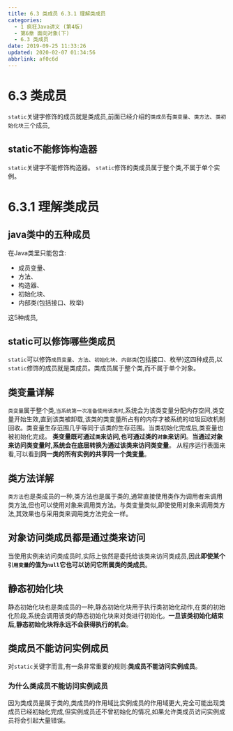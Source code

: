 ```yaml
---
title: 6.3 类成员 6.3.1 理解类成员
categories: 
  - 1 疯狂Java讲义 (第4版)
  - 第6章 面向对象(下)
  - 6.3 类成员
date: 2019-09-25 11:33:26
updated: 2020-02-07 01:34:56
abbrlink: af0c6d
---
```

# 6.3 类成员 #
`static`关键字修饰的成员就是类成员,前面已经介绍的`类成员`有`类变量`、`类方法`、`类初始化块`三个成员,
## static不能修饰构造器 ##
`static`关键字不能修饰构造器。 `static`修饰的类成员属于整个类,不属于单个实例。
# 6.3.1 理解类成员 #
## java类中的五种成员 ##
在Java类里只能包含:
- 成员变量、
- 方法、
- 构造器、
- 初始化块、
- 内部类(包括接口、枚举)

这5种成员,
## static可以修饰哪些类成员 ##
`static`可以修饰`成员变量`、`方法`、`初始化块`、`内部类`(包括接口、枚举)这四种成员,以`static`修饰的成员就是类成员。类成员属于整个类,而不属于单个对象。
## 类变量详解 ##
`类变量`属于整个类,`当系统第一次准备使用该类时`,系统会为该类变量分配内存空间,类变量开始生效,直到该类被卸载,该类的类变量所占有的内存才被系统的垃圾回收机制回收。类变量生存范围几乎等同于该类的生存范围。当类初始化完成后,类变量也被初始化完成。
**类变量既可通过`类`来访问,也可通过类的`对象`来访问**。**当通过对象来访问类变量时,系统会在底层转换为通过该类来访问类变量**。
从程序运行表面来看,可以看到**同一类的所有实例的共享同一个类变量**。
## 类方法详解 ##
`类方法`也是类成员的一种,类方法也是属于类的,通常直接使用类作为调用者来调用类方法,但也可以使用对象来调用类方法。与类变量类似,即使使用对象来调用类方法,其效果也与采用类来调用类方法完全一样。

## 对象访问类成员都是通过类来访问 ##
当使用实例来访问类成员时,实际上依然是委托给该类来访问类成员,因此**即使某个`引用变量`的值为`null`它也可以访问它所属类的类成员**。

## 静态初始化块 ##
静态初始化块也是类成员的一种,静态初始化块用于执行类初始化动作,在类的初始化阶段,系统会调用该类的静态初始化块来对类进行初始化。**一旦该类初始化结束后,静态初始化块将永远不会获得执行的机会**。
## 类成员不能访问实例成员 ##
对`static`关键字而言,有一条非常重要的规则:**类成员不能访问实例成员**。
### 为什么类成员不能访问实例成员 ###
因为类成员是属于类的,类成员的作用域比实例成员的作用域更大,完全可能出现类成员已经初始化完成,但实例成员还不曾初始化的情况,如果允许类成员访问实例成员将会引起大量错误。
